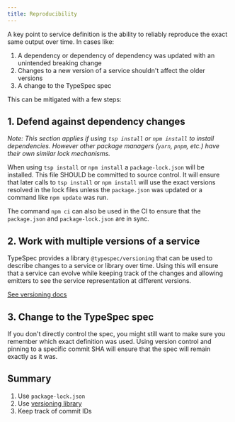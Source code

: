 ```yaml
---
title: Reproducibility
---
```


A key point to service definition is the ability to reliably reproduce the exact same output over time. In cases like:

1. A dependency or dependency of dependency was updated with an unintended breaking change
2. Changes to a new version of a service shouldn't affect the older versions
3. A change to the TypeSpec spec

This can be mitigated with a few steps:

## 1. Defend against dependency changes

_Note: This section applies if using `tsp install` or `npm install` to install dependencies. However other package managers (`yarn`, `pnpm`, etc.) have their own similar lock mechanisms._

When using `tsp install` or `npm install` a `package-lock.json` will be installed. This file SHOULD be committed to source control. It will ensure that later calls to `tsp install` or `npm install` will use the exact versions resolved in the lock files unless the `package.json` was updated or a command like `npm update` was run.

The command `npm ci` can also be used in the CI to ensure that the `package.json` and `package-lock.json` are in sync.

## 2. Work with multiple versions of a service

TypeSpec provides a library `@typespec/versioning` that can be used to describe changes to a service or library over time. Using this will ensure that a service can evolve while keeping track of the changes and allowing emitters to see the service representation at different versions.

[See versioning docs](../standard-library/versioning/reference/index.mdx)

## 3. Change to the TypeSpec spec

If you don't directly control the spec, you might still want to make sure you remember which exact definition was used.
Using version control and pinning to a specific commit SHA will ensure that the spec will remain exactly as it was.

## Summary

1. Use `package-lock.json`
2. Use [versioning library](../standard-library/versioning/reference/index.mdx)
3. Keep track of commit IDs
